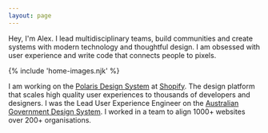 ```yaml
---
layout: page
---
```

Hey, I'm Alex. I lead multidisciplinary teams, build communities and create systems with modern technology and thoughtful design. I am obsessed with user experience and write code that connects people to pixels.

{% include 'home-images.njk' %}

I am working on the [Polaris Design System](https://polaris.shopify.com)  at [Shopify](https://shopify.com). The design platform that scales high quality user experiences to thousands of developers and designers. I was the Lead User Experience Engineer on the [Australian Government Design System](https://designsystem.gov.au). I worked in a team to align 1000+ websites over 200+ organisations.

